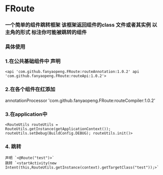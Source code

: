 # FRoute
### 一个简单的组件跳转框架 该框架返回组件的class 文件或者其实例  以主角的形式 标注你可能被跳转的组件 
### 具体使用 
### 1.在公共基础组件中 声明
  `<api 'com.github.fanyaopeng.FRoute:routeAnnotation:1.0.2'
  api 'com.github.fanyaopeng.FRoute:routeApi:1.0.2'>`
### 2.在各个组件在红添加
   annotationProcessor 'com.github.fanyaopeng.FRoute:routeCompiler:1.0.2'
### 3.在application中
 `<RouteUtils routeUtils = RouteUtils.getInstance(getApplicationContext());
  routeUtils.setDebug(BuildConfig.DEBUG);
  routeUtils.init()>`
### 4. 跳转
    声明 `<@Route("test")>`
    跳转 `<startActivity(new Intent(this,RouteUtils.getInstance(context).getTargetClass("test"));>`
    
      
  
 
